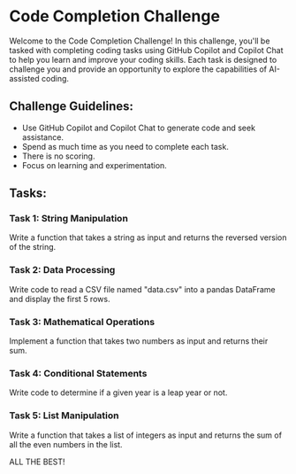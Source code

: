 # Code Completion Challenge

Welcome to the Code Completion Challenge! In this challenge, you'll be tasked with completing coding tasks using GitHub Copilot and Copilot Chat to help you learn and improve your coding skills. Each task is designed to challenge you and provide an opportunity to explore the capabilities of AI-assisted coding.

## Challenge Guidelines:
- Use GitHub Copilot and Copilot Chat to generate code and seek assistance.
- Spend as much time as you need to complete each task.
- There is no scoring.
- Focus on learning and experimentation.

## Tasks:

### Task 1: String Manipulation
Write a function that takes a string as input and returns the reversed version of the string.

### Task 2: Data Processing
Write code to read a CSV file named "data.csv" into a pandas DataFrame and display the first 5 rows.

### Task 3: Mathematical Operations
Implement a function that takes two numbers as input and returns their sum.

### Task 4: Conditional Statements
Write code to determine if a given year is a leap year or not.

### Task 5: List Manipulation
Write a function that takes a list of integers as input and returns the sum of all the even numbers in the list.


ALL THE BEST!
